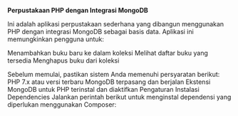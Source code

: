 **Perpustakaan PHP dengan Integrasi MongoDB**

Ini adalah aplikasi perpustakaan sederhana yang dibangun menggunakan PHP dengan integrasi MongoDB sebagai basis data.
Aplikasi ini memungkinkan pengguna untuk:

Menambahkan buku baru ke dalam koleksi
Melihat daftar buku yang tersedia
Menghapus buku dari koleksi

Sebelum memulai, pastikan sistem Anda memenuhi persyaratan berikut:
PHP 7.x atau versi terbaru
MongoDB terpasang dan berjalan
Ekstensi MongoDB untuk PHP terinstal dan diaktifkan
Pengaturan
Instalasi Dependencies
Jalankan perintah berikut untuk menginstal dependensi yang diperlukan menggunakan Composer:
